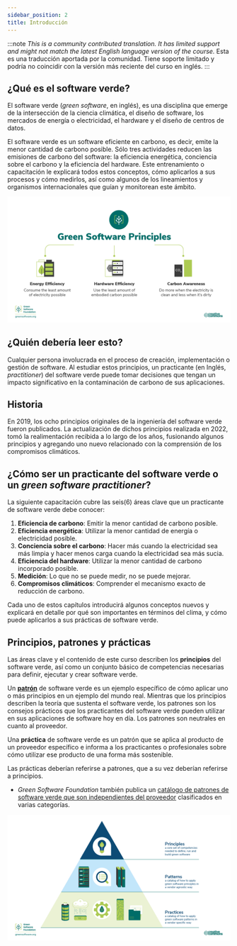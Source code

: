 ```yaml
---
sidebar_position: 2
title: Introducción
---
```


:::note
*This is a community contributed translation. It has limited support and might not match the latest English language version of the course.* Esta es una traducción aportada por la comunidad. Tiene soporte limitado y podría no coincidir con la versión más reciente del curso en inglés.
:::

## ¿Qué es el software verde?

El software verde (*green software*, en inglés), es una disciplina que emerge de la intersección de la ciencia climática, el diseño de software, los mercados de energía o electricidad, el hardware y el diseño de centros de datos.

El software verde es un software eficiente en carbono, es decir, emite la menor cantidad de carbono posible. Sólo tres actividades reducen las emisiones de carbono del software: la eficiencia energética, conciencia sobre el carbono y la eficiencia del hardware. Este entrenamiento o capacitación le explicará todos estos conceptos, cómo aplicarlos a sus procesos y cómo medirlos, así como algunos de los lineamientos y organismos internacionales que guían y monitorean este ámbito.


![alt_text](./images/01_carbon_efficiency.png "image_tooltip")

## ¿Quién debería leer esto?

Cualquier persona involucrada en el proceso de creación, implementación o gestión de software. Al estudiar estos principios, un practicante (en Inglés, *practitioner*) del software verde puede tomar decisiones que tengan un impacto significativo en la contaminación de carbono de sus aplicaciones.

## Historia

En 2019, los ocho principios originales de la ingeniería del software verde fueron publicados. La actualización de dichos principios realizada en 2022, tomó la realimentación recibida a lo largo de los años, fusionando algunos principios y agregando uno nuevo relacionado con la comprensión de los compromisos climáticos.

## ¿Cómo ser un practicante del software verde o un *green software practitioner*?

La siguiente capacitación cubre las seis(6) áreas clave que un practicante de software verde debe conocer:



1. **Eficiencia de carbono**: Emitir la menor cantidad de carbono posible.
2. **Eficiencia energética**: Utilizar la menor cantidad de energía o electricidad posible.
3. **Conciencia sobre el carbono**: Hacer más cuando la electricidad sea más limpia y hacer menos carga cuando la electricidad sea más sucia.
4. **Eficiencia del hardware**: Utilizar la menor cantidad de carbono incorporado posible.
5. **Medición**: Lo que no se puede medir, no se puede mejorar.
6. **Compromisos climáticos**: Comprender el mecanismo exacto de reducción de carbono.

Cada uno de estos capítulos introducirá algunos conceptos nuevos y explicará en detalle por qué son importantes en términos del clima, y cómo puede aplicarlos a sus prácticas de software verde.

## Principios, patrones y prácticas

Las áreas clave y el contenido de este curso describen los **principios** del software verde, así como un conjunto básico de competencias necesarias para definir, ejecutar y crear software verde.

Un [**patrón**](https://patterns.greensoftware.foundation/) de software verde es un ejemplo específico de cómo aplicar uno o más principios en un ejemplo del mundo real. Mientras que los principios describen la teoría que sustenta el software verde, los patrones son los consejos prácticos que los practicantes del software verde pueden utilizar en sus aplicaciones de software hoy en día. Los patrones son neutrales en cuanto al proveedor.

Una **práctica** de software verde es un patrón que se aplica al producto de un proveedor específico e informa a los practicantes o profesionales sobre cómo utilizar ese producto de una forma más sostenible.

Las prácticas deberían referirse a patrones, que a su vez deberían referirse a principios.

* *Green Software Foundation* también publica un [catálogo de patrones de software verde que son independientes del proveedor](https://patterns.greensoftware.foundation/) clasificados en varias categorías.
 
![Principios, patrones y prácticas de software verde](./images/GSF_Principles_Patterns_Practices_v2.png "Principios, patrones y prácticas de software verde")

